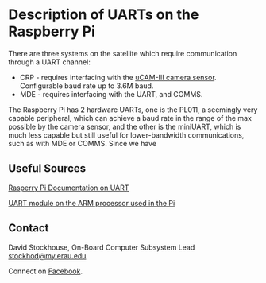 # Description of UARTs on the Raspberry Pi

There are three systems on the satellite which require communication through a
UART channel:

- CRP - requires interfacing with the [uCAM-III camera
  sensor](https://www.4dsystems.com.au/product/uCAM_III/). Configurable baud
rate up to 3.6M baud. 
- MDE - requires interfacing with the UART, and COMMS.

The Raspberry Pi has 2 hardware UARTs, one is the PL011, a seemingly very
capable peripheral, which can achieve a baud rate in the range of the max
possible by the camera sensor, and the other is the miniUART, which is much less
capable but still useful for lower-bandwidth communications, such as with MDE or
COMMS. Since we have

## Useful Sources

[Rasperry Pi Documentation on
UART](https://www.raspberrypi.org/documentation/configuration/uart.md)

[UART module on the ARM processor used in the
Pi](http://infocenter.arm.com/help/index.jsp?topic=/com.arm.doc.ddi0183g/index.html)

## Contact

David Stockhouse, On-Board Computer Subsystem Lead  
[stockhod@my.erau.edu](mailto:stockhod@my.erau.edu)

Connect on [Facebook](https://www.facebook.com/eaglesaterau/).

